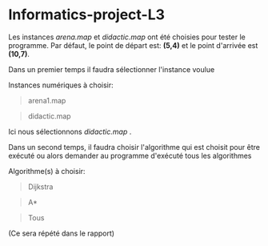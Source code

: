 # Informatics-project-L3


Les instances *arena.map* et *didactic.map* ont été choisies pour tester le programme. Par défaut, le point de départ est: **(5,4)** et le point d'arrivée est **(10,7)**.


Dans un premier temps il faudra sélectionner l'instance voulue

Instances numériques à choisir:
   
   >arena1.map
   
   >didactic.map


Ici nous sélectionnons *didactic.map* .

Dans un second temps, il faudra choisir l'algorithme qui est choisit pour être exécuté ou alors demander au programme d'exécuté tous les algorithmes 

Algorithme(s) à choisir:
   
  >Dijkstra
   
   >A*
   
  >Tous
  
  (Ce sera répété dans le rapport)
